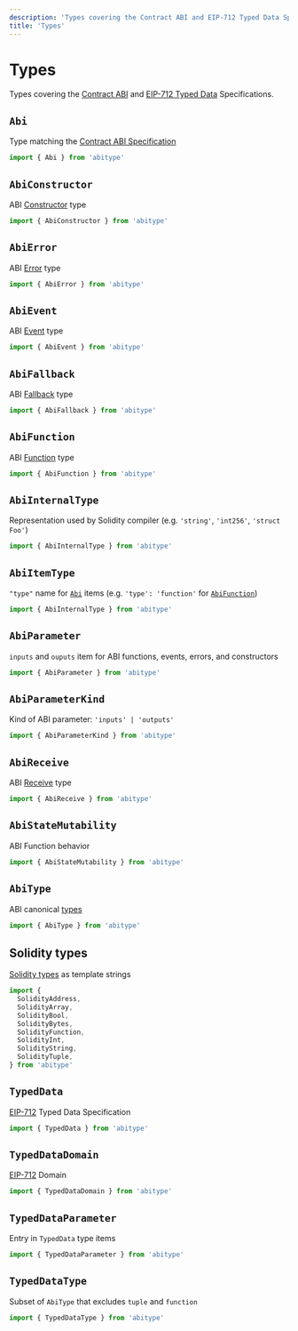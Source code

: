 ```yaml
---
description: 'Types covering the Contract ABI and EIP-712 Typed Data Specifications.'
title: 'Types'
---
```


# Types

Types covering the [Contract ABI](https://docs.soliditylang.org/en/latest/abi-spec.html#json) and [EIP-712 Typed Data](https://eips.ethereum.org/EIPS/eip-712#definition-of-typed-structured-data-%F0%9D%95%8A) Specifications.

## `Abi`

Type matching the [Contract ABI Specification](https://docs.soliditylang.org/en/latest/abi-spec.html#json)

```ts twoslash noplayground
import { Abi } from 'abitype'
```

## `AbiConstructor`

ABI [Constructor](https://docs.soliditylang.org/en/latest/abi-spec.html#json) type

```ts twoslash noplayground
import { AbiConstructor } from 'abitype'
```

## `AbiError`

ABI [Error](https://docs.soliditylang.org/en/latest/abi-spec.html#errors) type

```ts twoslash noplayground
import { AbiError } from 'abitype'
```

## `AbiEvent`

ABI [Event](https://docs.soliditylang.org/en/latest/abi-spec.html#events) type

```ts twoslash noplayground
import { AbiEvent } from 'abitype'
```

## `AbiFallback`

ABI [Fallback](https://docs.soliditylang.org/en/latest/abi-spec.html#json) type

```ts twoslash noplayground
import { AbiFallback } from 'abitype'
```

## `AbiFunction`

ABI [Function](https://docs.soliditylang.org/en/latest/abi-spec.html#json) type

```ts twoslash noplayground
import { AbiFunction } from 'abitype'
```

## `AbiInternalType`

Representation used by Solidity compiler (e.g. `'string'`, `'int256'`, `'struct Foo'`)

```ts twoslash noplayground
import { AbiInternalType } from 'abitype'
```

## `AbiItemType`

`"type"` name for [`Abi`](#abi) items (e.g. `'type': 'function'` for [`AbiFunction`](#abifunction))

```ts twoslash noplayground
import { AbiInternalType } from 'abitype'
```

## `AbiParameter`

`inputs` and `ouputs` item for ABI functions, events, errors, and constructors

```ts twoslash noplayground
import { AbiParameter } from 'abitype'
```

## `AbiParameterKind`

Kind of ABI parameter: `'inputs' | 'outputs'`

```ts twoslash noplayground
import { AbiParameterKind } from 'abitype'
```

## `AbiReceive`

ABI [Receive](https://docs.soliditylang.org/en/latest/contracts.html#receive-ether-function) type

```ts twoslash noplayground
import { AbiReceive } from 'abitype'
```

## `AbiStateMutability`

ABI Function behavior

```ts twoslash noplayground
import { AbiStateMutability } from 'abitype'
```

## `AbiType`

ABI canonical [types](https://docs.soliditylang.org/en/latest/abi-spec.html#json)

```ts twoslash noplayground
import { AbiType } from 'abitype'
```

## Solidity types

[Solidity types](https://docs.soliditylang.org/en/latest/abi-spec.html#types) as template strings

```ts twoslash noplayground
import {
  SolidityAddress,
  SolidityArray,
  SolidityBool,
  SolidityBytes,
  SolidityFunction,
  SolidityInt,
  SolidityString,
  SolidityTuple,
} from 'abitype'
```

## `TypedData`

[EIP-712](https://eips.ethereum.org/EIPS/eip-712#definition-of-typed-structured-data-%F0%9D%95%8A) Typed Data Specification

```ts twoslash noplayground
import { TypedData } from 'abitype'
```

## `TypedDataDomain`

[EIP-712](https://eips.ethereum.org/EIPS/eip-712#definition-of-domainseparator) Domain

```ts twoslash noplayground
import { TypedDataDomain } from 'abitype'
```

## `TypedDataParameter`

Entry in `TypedData` type items

```ts twoslash noplayground
import { TypedDataParameter } from 'abitype'
```

## `TypedDataType`

Subset of `AbiType` that excludes `tuple` and `function`

```ts twoslash noplayground
import { TypedDataType } from 'abitype'
```
